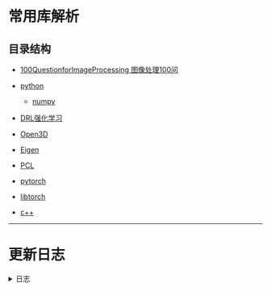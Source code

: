 # 常用库解析

## 目录结构

* [100QuestionforImageProcessing 图像处理100问](./100QuestionforImageProcessing)
* [python](./python)
    * [numpy](./python/numpy)

* [DRL强化学习](./DRL)
    
* [Open3D](./open3d_tutorials)

* [Eigen](./eigen_tutorials)

* [PCL](./pcl_tutorials)

* [pytorch](./pytorch_tutorials)

* [libtorch](./libtorch_tutorials)

* [c++](./cplusplus_tutorials)

-----
# 更新日志

<details>
<summary>日志</summary>

* 20190620  更新 100QuestionforImageProcessing Q1-3
* 20190714  更新 python copy or equal 
* 20190907  增加DRL强化学习内容
* 20190924  增加np随机数生成
* 20211014  回归
* 20201020  add cplusplus tutorials
* 20220301  更新 `cplusplus STL` 部分类用
* 20220426  更新 `cplusplus` 

</details>